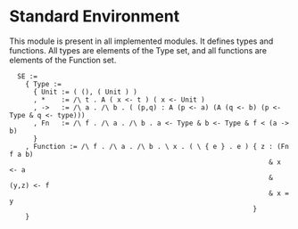 Standard Environment
====================

This module is present in all implemented modules. It defines types and
functions. All types are elements of the Type set, and all functions
are elements of the Function set.

```
  SE :=
    { Type :=
      { Unit := ( (), ( Unit ) )
      , *    := /\ t . A ( x <- t ) ( x <- Unit )
      , ->   := /\ a . /\ b . ( (p,q) : A (p <- a) (A (q <- b) (p <- Type & q <- type)))
      , Fn   := /\ f . /\ a . /\ b . a <- Type & b <- Type & f < (a -> b)
      }
    , Function := /\ f . /\ a . /\ b . \ x . ( \ { e } . e ) { z : (Fn f a b)
                                                                 & x <- a
                                                                 & (y,z) <- f
                                                                 & x = y
                                                             }
    }
```
